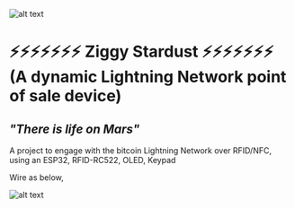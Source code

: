![alt text](https://i.imgur.com/telFnTB.png)

# ⚡⚡⚡⚡⚡⚡⚡ Ziggy Stardust ⚡⚡⚡⚡⚡⚡⚡ </br> (A dynamic Lightning Network point of sale device) 

## *"There is life on Mars"*

A project to engage with the bitcoin Lightning Network over RFID/NFC, using an ESP32, RFID-RC522, OLED, Keypad

Wire as below,

![alt text](https://i.imgur.com/CtX7M1d.png)



